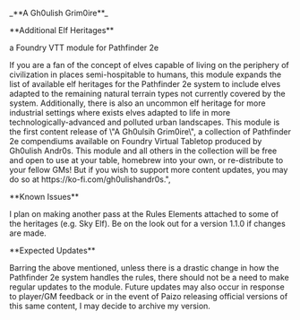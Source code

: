 <p>_**A Gh0ulish Grim0ire**_ </p>
<p>**Additional Elf Heritages**</p>
<p></p>a Foundry VTT module for Pathfinder 2e</p>
<p></p>
If you are a fan of the concept of elves capable of living on the periphery of civilization in places semi-hospitable to humans, this module expands the list of available elf heritages for the Pathfinder 2e system to include elves adapted to the remaining natural terrain types not currently covered by the system. Additionally, there is also an uncommon elf heritage for more industrial settings where exists elves adapted to life in more technologically-advanced and polluted urban landscapes. This module is the first content release of \"A Gh0ulsih Grim0ire\", a collection of Pathfinder 2e compendiums available on Foundry Virtual Tabletop produced by Gh0ulish Andr0s. This module and all others in the collection will be free and open to use at your table, homebrew into your own, or re-distribute to your fellow GMs! But if you wish to support more content updates, you may do so at https://ko-fi.com/gh0ulishandr0s.",
<p></p>
<p>**Known Issues**</p>
I plan on making another pass at the Rules Elements attached to some of the heritages (e.g. Sky Elf). Be on the look out for a version 1.1.0 if changes are made.
<p></p>
<p>**Expected Updates**</p>
Barring the above mentioned, unless there is a drastic change in how the Pathfinder 2e system handles the rules, there should not be a need to make regular updates to the module. Future updates may also occur in response to player/GM feedback or in the event of Paizo releasing official versions of this same content, I may decide to archive my version.
